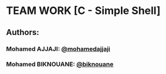 # TEAM WORK [C - Simple Shell]

## Authors:
### Mohamed AJJAJI: [@mohamedajjaji](https://github.com/mohamedajjaji)
### Mohamed BIKNOUANE: [@biknouane](https://github.com/biknouane)
